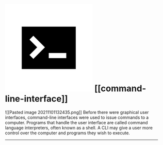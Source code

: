 # ![cli-logo](https://raw.githubusercontent.com/github/explore/aca0b3b69ca680013b925338b0cc428190aa42dc/topics/cli/cli.png) [[command-line-interface]]
![[Pasted image 20211101132435.png]]
Before there were graphical user interfaces, command-line interfaces were used to issue commands to a computer. Programs that handle the user interface are called command language interpreters, often known as a shell. A CLI may give a user more control over the computer and programs they wish to execute.

---
